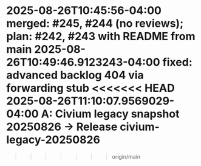 2025-08-26T10:45:56-04:00  merged: #245, #244 (no reviews); plan: #242, #243 with README from main
2025-08-26T10:49:46.9123243-04:00  fixed: advanced backlog 404 via forwarding stub
<<<<<<< HEAD
2025-08-26T11:10:07.9569029-04:00  A: Civium legacy snapshot 20250826 → Release civium-legacy-20250826
=======
>>>>>>> origin/main
